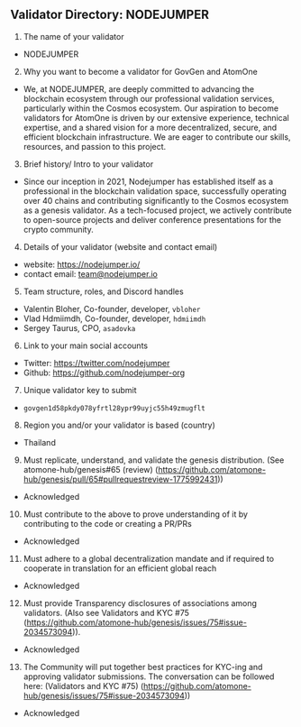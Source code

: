 ## Validator Directory: NODEJUMPER

1) The name of your validator

- NODEJUMPER

2) Why you want to become a validator for GovGen and AtomOne

- We, at NODEJUMPER, are deeply committed to advancing the blockchain ecosystem through our professional validation services, particularly within the Cosmos ecosystem. Our aspiration to become validators for AtomOne is driven by our extensive experience, technical expertise, and a shared vision for a more decentralized, secure, and efficient blockchain infrastructure. We are eager to contribute our skills, resources, and passion to this project.

3) Brief history/ Intro to your validator

- Since our inception in 2021, Nodejumper has established itself as a professional in the blockchain validation space, successfully operating over 40 chains and contributing significantly to the Cosmos ecosystem as a genesis validator. As a tech-focused project, we actively contribute to open-source projects and deliver conference presentations for the crypto community.

4) Details of your validator (website and contact email)

- website: https://nodejumper.io/
- contact email: team@nodejumper.io

5) Team structure, roles, and Discord handles

- Valentin Bloher, Co-founder, developer, `vbloher`
- Vlad Hdmiimdh, Co-founder, developer, `hdmiimdh`
- Sergey Taurus, CPO, `asadovka`

6) Link to your main social accounts

- Twitter: https://twitter.com/nodejumper
- Github: https://github.com/nodejumper-org

7) Unique validator key to submit

- `govgen1d58pkdy078yfrtl28ypr99uyjc55h49zmugflt`

8) Region you and/or your validator is based (country)

- Thailand

9) Must replicate, understand, and validate the genesis distribution. (See atomone-hub/genesis#65 (review) (https://github.com/atomone-hub/genesis/pull/65#pullrequestreview-1775992431))

- Acknowledged

10) Must contribute to the above to prove understanding of it by contributing to the code or creating a PR/PRs

- Acknowledged

11) Must adhere to a global decentralization mandate and if required to cooperate in translation for an efficient global reach

- Acknowledged

12) Must provide Transparency disclosures of associations among validators. (Also see Validators and KYC #75 (https://github.com/atomone-hub/genesis/issues/75#issue-2034573094)).

- Acknowledged

13) The Community will put together best practices for KYC-ing and approving validator submissions. The conversation can be followed here: (Validators and KYC #75) (https://github.com/atomone-hub/genesis/issues/75#issue-2034573094))

- Acknowledged
